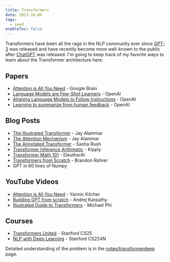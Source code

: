 ```yaml
---
title: Transformers
date: 2023-10-06
tags:
  - seed
enableToc: false
---
```

Transformers have been all the rage in the NLP community ever since [GPT-3](https://en.wikipedia.org/wiki/GPT-3) was released and have recently become more well-known to the public after [ChatGPT](https://openai.com/blog/chatgpt/) was released. I'm going to keep track of my favorite ways to learn about the Transformer architecture here.

## Papers
- [Attention is All You Need](https://arxiv.org/abs/1706.03762) - Google Brain
- [Language Models are Few-Shot Learners](https://arxiv.org/abs/2005.14165) - OpenAI
- [Aligning Language Models to Follow Instructions](https://arxiv.org/abs/2203.02155) - OpenAI
- [Learning to summarize from human feedback](https://arxiv.org/abs/2009.01325) - OpenAI

## Blog Posts
- [The Illustrated Transformer](https://jalammar.github.io/illustrated-transformer/) - Jay Alammar
- [The Attention Mechanism](https://jalammar.github.io/visualizing-neural-machine-translation-mechanics-of-seq2seq-models-with-attention/) - Jay Alammar
- [The Annotated Transformer](https://nlp.seas.harvard.edu/annotated-transformer/) - Sasha Rush
- [Transformer Inference Arithmetic](https://kipp.ly/transformer-inference-arithmetic/) - Kipply
- [Transformer Math 101](https://blog.eleuther.ai/transformer-math/) - EleutherAI
- [Transformers from Scratch](https://e2eml.school/transformers) - Brandon Rohrer
- GPT in 60 lines of Numpy

## YouTube Videos
- [Attention is All You Need](https://www.youtube.com/watch?v=iDulhoQ2pro) - Yannic Kilcher
- [Building GPT from scratch](https://www.youtube.com/watch?v=kCc8FmEb1nY) - Andrej Karpathy
- [Illustrated Guide to Transformers](https://www.youtube.com/watch?v=4Bdc55j80l8) - Michael Phi

## Courses
- [Transformers United](https://www.youtube.com/playlist?list=PLoROMvodv4rNiJRchCzutFw5ItR_Z27CM) - Stanford CS25
- [NLP with Deep Learning](https://www.youtube.com/playlist?list=PLoROMvodv4rOSH4v6133s9LFPRHjEmbmJ) - Stanford CS224N

Detailed understanding of the problem is in the [notes/transformerdeep](/notes/transformerdeep) page. 
